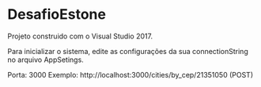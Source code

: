 # DesafioEstone
Projeto construido com o Visual Studio 2017.

Para inicializar o sistema, edite as configurações da sua connectionString no arquivo AppSetings.

Porta: 3000
Exemplo: http://localhost:3000/cities/by_cep/21351050 (POST)
